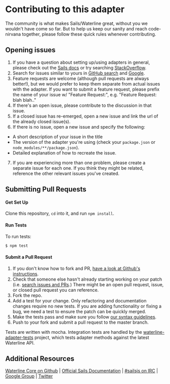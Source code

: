 # Contributing to this adapter


The community is what makes Sails/Waterline great, without you we wouldn't have come so far. But to help us keep our sanity and reach code-nirvana together, please follow these quick rules whenever contributing.

## Opening issues
1. If you have a question about setting up/using adapters in general, please check out the [Sails docs](http://sailsjs.org/#!documentation) or try searching  [StackOverflow](http://stackoverflow.com/questions/tagged/sails.js).
2. Search for issues similar to yours in [GitHub search](https://github.com/balderdashy/sails-redis/search?type=Issues) and [Google](https://www.google.nl/search?q=sails-redis). 
3. Feature requests are welcome (although pull requests are always better!), but we would prefer to keep them separate from actual issues with the adapter. If you want to submit a feature request, please prefix the name of your issue w/ "Feature Request:", e.g. "Feature Request: blah blah.."
4. If there's an open issue, please contribute to the discussion in that issue.
5. If a closed issue has re-emerged, open a new issue and link the url of the already closed issue(s).
6. If there is no issue, open a new issue and specify the following:
  - A short description of your issue in the title
  - The version of the adapter you're using (check your `package.json` or `node_modules/**/package.json`).
  - Detailed explanation of how to recreate the issue.
7. If you are experiencing more than one problem, please create a separate issue for each one. If you think they might be related, reference the other relevant issues you've created.



## Submitting Pull Requests

#### Get Set Up

Clone this repository, `cd` into it, and run `npm install`.

<!--
For future use (if needed): instructions for installing from github:

To install *sails-redis* run `npm install git+ssh://git@github.com:balderdashy/sails-redis.git --save` from your project directory or add `"sails-redis": "git+ssh://git@github.com:balderdashy/sails-redis.git"` into *dependencies* in your `package.json`.
-->

#### Run Tests

To run tests:

```bash
$ npm test
```

#### Submit a Pull Request

1. If you don't know how to fork and PR, [have a look at Github's instructions](https://help.github.com/articles/using-pull-requests).
2. Check that someone else hasn't already starting working on your patch (i.e. [search issues and PRs](https://github.com/balderdashy/sails-redis/search?q=&type=Issues).)  There might be an open pull request, issue, or closed pull request you can reference.
3. Fork the repo.
4. Add a test for your change. Only refactoring and documentation changes require no new tests. If you are adding functionality or fixing a bug, we need a test to ensure the patch can be quickly merged.
5. Make the tests pass and make sure you follow [our syntax guidelines](https://github.com/balderdashy/sails/blob/master/.jshintrc).
6. Push to your fork and submit a pull request to the master branch.




Tests are written with mocha. Integration tests are handled by the [waterline-adapter-tests](https://github.com/balderdashy/waterline-adapter-tests) project, which tests adapter methods against the latest Waterline API.



## Additional Resources
[Waterline Core on Github](https://github.com/balderdashy/waterline) | [Official Sails Documentation](http://sailsjs.org/#!documentation) | [#sailsjs on IRC](http://webchat.freenode.net/) | [Google Group](https://groups.google.com/forum/?fromgroups#!forum/sailsjs) | [Twitter](http://twitter.com/sailsjs)
